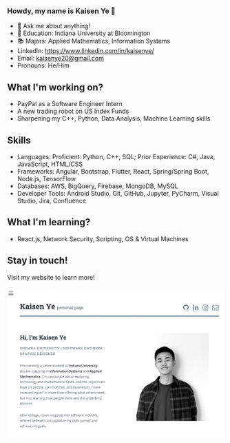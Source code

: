 ### Howdy, my name is Kaisen Ye 👋


- 💬 Ask me about anything! 
- 🏫 Education: Indiana University at Bloomington
- 📚 Majors: Applied Mathematics, Information Systems
- LinkedIn: https://www.linkedin.com/in/kaisenye/
- Email: kaisenye20@gmail.com
- Pronouns: He/Him
 
## What I'm working on?
- PayPal as a Software Engineer Intern
- A new trading robot on US Index Funds
- Sharpening my C++, Python, Data Analysis, Machine Learning skills

## Skills
- Languages: Proficient: Python, C++, SQL; Prior Experience: C#, Java, JavaScript, HTML/CSS
- Frameworks: Angular, Bootstrap, Flutter, React, Spring/Spring Boot, Node.js, TensorFlow
- Databases: AWS, BigQuery, Firebase, MongoDB, MySQL
- Developer Tools: Android Studio, Git, GitHub, Jupyter, PyCharm, Visual Studio, Jira, Confluence

## What I'm learning?
- React.js, Network Security, Scripting, OS & Virtual Machines

## Stay in touch!
Visit my website to learn more! <br />
<br />
[<img alt="alt_text" width="700px" target="blank" src="webPage,jpg.png" />](https://kaisenye.github.io/)
